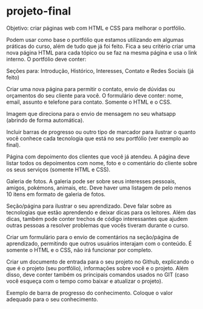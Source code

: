 ﻿# projeto-final


Objetivo: criar páginas web com HTML e CSS para melhorar o portfólio.

Podem usar como base o portfólio que estamos utilizando em algumas práticas do curso, além de tudo que já foi feito. Fica a seu critério criar uma nova página HTML para cada tópico ou se faz na mesma página e usa o link interno. O portfólio deve conter:

Seções para: Introdução, Histórico, Interesses, Contato e Redes Sociais (já feito)

Criar uma nova página para permitir o contato, envio de dúvidas ou orçamentos do seu cliente para você. O formulário deve conter: nome, email, assunto e telefone para contato. Somente o HTML e o CSS.

Imagem que direciona para o envio de mensagem no seu whatsapp (abrindo de forma automática).

Incluir barras de progresso ou outro tipo de marcador para ilustrar o quanto você conhece cada tecnologia que está no seu portfólio (ver exemplo ao final).

Página com depoimento dos clientes que você já atendeu. A página deve listar todos os depoimentos com nome, foto e o comentário do cliente sobre os seus serviços (somente HTML e CSS).

Galeria de fotos. A galeria pode ser sobre seus interesses pessoais, amigos, pokémons, animais, etc. Deve haver uma listagem de pelo menos 10 itens em formato de galeria de fotos.

Seção/página para ilustrar o seu aprendizado. Deve falar sobre as tecnologias que estão aprendendo e deixar dicas para os leitores. Além das dicas, também pode conter trechos de código interessantes que ajudem outras pessoas a resolver problemas que vocês tiveram durante o curso.

Criar um formulário para o envio de comentários na seção/página de aprendizado, permitindo que outros usuários interajam com o conteúdo. É somente o HTML e o CSS, não irá funcionar por completo.

Criar um documento de entrada para o seu projeto no Github, explicando o que é o projeto (seu portfólio), informações sobre você e o projeto. Além disso, deve conter também os principais comandos usados no GIT (caso você esqueça com o tempo como baixar e atualizar o projeto).

Exemplo de barra de progresso do conhecimento. Coloque o valor adequado para o seu conhecimento.


